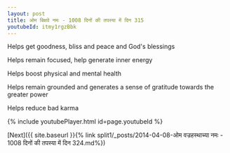 ```yaml
---
layout: post
title: ओम बिक्षवे नमः - 1008 दिनों की तपस्या में दिन 315
youtubeId: itmy1rgzBbk
---
```

 
 
Helps get goodness, bliss and peace and God's blessings
 
Helps remain focused, help generate inner energy 
 
Helps boost physical and mental health 
 
Helps remain grounded and generates a sense of gratitude towards the greater power 
 
Helps reduce bad karma
 
 
 
 


{% include youtubePlayer.html id=page.youtubeId %}
 
[Next]({{ site.baseurl }}{% link  split1/_posts/2014-04-08-ओम वज्रहस्थाच्या नमः - 1008 दिनों की तपस्या में दिन 324.md%})
 
